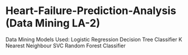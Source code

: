 # Heart-Failure-Prediction-Analysis (Data Mining LA-2)
Data Mining Models Used:
Logistic Regression 
Decision Tree Classifier 
K Nearest Neighbour 
SVC
Random Forest Classifier
